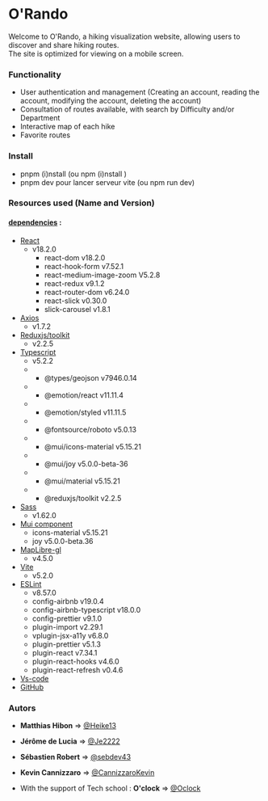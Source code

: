 # O'Rando

Welcome to O'Rando, a hiking visualization website, allowing users to discover and share hiking routes. </br>
The site is optimized for viewing on a mobile screen.

### Functionality

- User authentication and management (Creating an account, reading the account, modifying the account, deleting the account)
- Consultation of routes available, with search by Difficulty and/or Department
- Interactive map of each hike
- Favorite routes

### Install

- pnpm (i)nstall (ou npm (i)nstall )
- pnpm dev pour lancer serveur vite (ou npm run dev)

### Resources used (Name and Version)

#### <u>dependencies</u> :

- [React](https://react.dev)
  - v18.2.0
    - react-dom v18.2.0
    - react-hook-form v7.52.1
    - react-medium-image-zoom V5.2.8
    - react-redux v9.1.2
    - react-router-dom v6.24.0
    - react-slick v0.30.0
    - slick-carousel v1.8.1
- [Axios](https://axios-http.com/)
  - v1.7.2
- [Reduxjs/toolkit](https://redux.js.org/)
  - v2.2.5
- [Typescript](https://www.typescriptlang.org/)
  - v5.2.2
  - - @types/geojson v7946.0.14
  - - @emotion/react v11.11.4
  - - @emotion/styled v11.11.5
  - - @fontsource/roboto v5.0.13
  - - @mui/icons-material v5.15.21
  - - @mui/joy v5.0.0-beta-36
  - - @mui/material v5.15.21
  - - @reduxjs/toolkit v2.2.5
- [Sass](https://sass-lang.com/)
  - v1.62.0
- [Mui component](https://mui.com/material-ui/)
  - icons-material v5.15.21
  - joy v5.0.0-beta.36
- [MapLibre-gl](https://maplibre.org/)
  - v4.5.0
- [Vite](https://vitejs.dev/)
  - v5.2.0
- [ESLint](https://eslint.org/)
  - v8.57.0
  - config-airbnb v19.0.4
  - config-airbnb-typescript v18.0.0
  - config-prettier v9.1.0
  - plugin-import v2.29.1
  - vplugin-jsx-a11y v6.8.0
  - plugin-prettier v5.1.3
  - plugin-react v7.34.1
  - plugin-react-hooks v4.6.0
  - plugin-react-refresh v0.4.6
- [Vs-code](https://code.visualstudio.com/)
- [GitHub](https://github.com/)

### Autors

- **Matthias Hibon** => [@Heike13](https://github.com/Heike13)
- **Jérôme de Lucia** => [@Je2222](https://github.com/Je2222)
- **Sébastien Robert** => [@sebdev43](https://github.com/Sebdev43)
- **Kevin Cannizzaro** => [@CannizzaroKevin](https://github.com/CannizzaroKevin)

- With the support of Tech school : **O'clock** => [@Oclock](https://oclock.io/)
